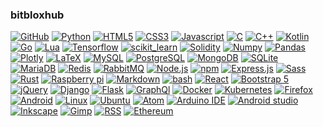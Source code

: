 ### bitbloxhub

[![GitHub](https://img.shields.io/badge/GitHub-100000?style=for-the-badge&logo=github&logoColor=white)](github.com/bitbloxhub)
[![Python](https://img.shields.io/badge/Python-3776AB?style=for-the-badge&logo=python&logoColor=white)](https://docs.python.org/3/reference/)
[![HTML5](https://img.shields.io/badge/HTML5-E34F26?style=for-the-badge&logo=html5&logoColor=white)](https://html.spec.whatwg.org/multipage/)
[![CSS3](https://img.shields.io/badge/CSS3-1572B6?style=for-the-badge&logo=css3&logoColor=white)](https://www.w3.org/Style/CSS/)
[![Javascript](https://img.shields.io/badge/JavaScript-323330?style=for-the-badge&logo=javascript&logoColor=F7DF1E)](https://www.ecma-international.org/publications-and-standards/standards/ecma-262/)
[![C](https://img.shields.io/badge/C-00599C?style=for-the-badge&logo=c&logoColor=white)](http://www.open-std.org/jtc1/sc22/wg14/www/docs/n2596.pdf)
[![C++](https://img.shields.io/badge/C%2B%2B-00599C?style=for-the-badge&logo=c%2B%2B&logoColor=white)](http://open-std.org/jtc1/sc22/wg21/docs/papers/2021/n4892.pdf)
[![Kotlin](https://img.shields.io/badge/Kotlin-0095D5?&style=for-the-badge&logo=kotlin&logoColor=white)](https://github.com/Kotlin/kotlin-spec)
[![Go](https://img.shields.io/badge/Go-00ADD8?style=for-the-badge&logo=go&logoColor=white)](https://golang.org/ref/spec)
[![Lua](https://img.shields.io/badge/Lua-2C2D72?style=for-the-badge&logo=lua&logoColor=white)](https://www.lua.org/manual/5.4/)
[![Tensorflow](https://img.shields.io/badge/TensorFlow-FF6F00?style=for-the-badge&logo=TensorFlow&logoColor=white)](https://www.tensorflow.org/api_docs/python/tf)
[![scikit_learn](https://img.shields.io/badge/scikit_learn-F7931E?style=for-the-badge&logo=scikit-learn&logoColor=white)](https://scikit-learn.org/stable/modules/classes.html)
[![Solidity](https://img.shields.io/badge/Solidity-e6e6e6?style=for-the-badge&logo=solidity&logoColor=black)](https://docs.soliditylang.org/en/v0.8.6/grammar.html)
[![Numpy](https://img.shields.io/badge/Numpy-777BB4?style=for-the-badge&logo=numpy&logoColor=white)](https://numpy.org/doc/stable/)
[![Pandas](https://img.shields.io/badge/Pandas-2C2D72?style=for-the-badge&logo=pandas&logoColor=white)](https://pandas.pydata.org/docs/reference/index.html#api)
[![Plotly](https://img.shields.io/badge/Plotly-239120?style=for-the-badge&logo=plotly&logoColor=white)](https://plotly.com/graphing-libraries/)
[![LaTeX](https://img.shields.io/badge/LaTeX-47A141?style=for-the-badge&logo=LaTeX&logoColor=white)](https://github.com/latex3/latex3)
[![MySQL](https://img.shields.io/badge/MySQL-00000F?style=for-the-badge&logo=mysql&logoColor=white)](https://dev.mysql.com/doc/refman/8.0/en/)
[![PostgreSQL](https://img.shields.io/badge/PostgreSQL-316192?style=for-the-badge&logo=postgresql&logoColor=white)](https://www.postgresql.org/files/documentation/pdf/13/postgresql-13-A4.pdf)
[![MongoDB](https://img.shields.io/badge/MongoDB-4EA94B?style=for-the-badge&logo=mongodb&logoColor=white)](https://docs.mongodb.com/manual/)
[![SQLite](https://img.shields.io/badge/SQLite-07405E?style=for-the-badge&logo=sqlite&logoColor=white)](https://sqlite.org/doclist.html)
[![MariaDB](https://img.shields.io/badge/MariaDB-003545?style=for-the-badge&logo=mariadb&logoColor=white)](https://mariadb.org/documentation/)
[![Redis](https://img.shields.io/badge/redis-%23DD0031.svg?&style=for-the-badge&logo=redis&logoColor=white)](https://redis.io/documentation)
[![RabbitMQ](https://img.shields.io/badge/rabbitmq-%23FF6600.svg?&style=for-the-badge&logo=rabbitmq&logoColor=white)](https://www.rabbitmq.com/documentation.html)
[![Node.js](https://img.shields.io/badge/Node.js-339933?style=for-the-badge&logo=nodedotjs&logoColor=white)](https://nodejs.org/dist/latest/docs/api/)
[![npm](https://img.shields.io/badge/npm-CB3837?style=for-the-badge&logo=npm&logoColor=white)](https://docs.npmjs.com/)
[![Express.js](https://img.shields.io/badge/Express.js-000000?style=for-the-badge&logo=express&logoColor=white)](https://expressjs.com/en/4x/api.html)
[![Sass](https://img.shields.io/badge/Sass-CC6699?style=for-the-badge&logo=sass&logoColor=white)](https://github.com/sass/sass-spec)
[![Rust](https://img.shields.io/badge/Rust-000000?style=for-the-badge&logo=rust&logoColor=white)](https://doc.rust-lang.org/book/)
[![Raspberry pi](https://img.shields.io/badge/RASPBERRY%20PI-C51A4A.svg?&style=for-the-badge&logo=raspberry%20pi&logoColor=white)](https://www.raspberrypi.org/products/raspberry-pi-3-model-b-plus/)
[![Markdown](https://img.shields.io/badge/Markdown-000000?style=for-the-badge&logo=markdown&logoColor=white)](https://daringfireball.net/projects/markdown/)
[![bash](https://img.shields.io/badge/Shell_Script-121011?style=for-the-badge&logo=gnu-bash&logoColor=white)](https://www.gnu.org/software/bash/)
[![React](https://img.shields.io/badge/React-20232A?style=for-the-badge&logo=react&logoColor=61DAFB)](https://reactjs.org/docs/react-api.html)
[![Bootstrap 5](https://img.shields.io/badge/Bootstrap-563D7C?style=for-the-badge&logo=bootstrap&logoColor=white)](https://getbootstrap.com/docs/5.0/getting-started/introduction/)
[![jQuery](https://img.shields.io/badge/jQuery-0769AD?style=for-the-badge&logo=jquery&logoColor=white)](https://api.jquery.com/e)
[![Django](https://img.shields.io/badge/Django-092E20?style=for-the-badge&logo=django&logoColor=white)](https://docs.djangoproject.com/en/3.2/)
[![Flask](https://img.shields.io/badge/Flask-000000?style=for-the-badge&logo=flask&logoColor=white)](https://flask.palletsprojects.com/en/2.0.x/api/)
[![GraphQl](https://img.shields.io/badge/GraphQl-E10098?style=for-the-badge&logo=graphql&logoColor=white)](https://spec.graphql.org/draft/)
[![Docker](https://img.shields.io/badge/Docker-2CA5E0?style=for-the-badge&logo=docker&logoColor=white)](https://docs.docker.com/reference/)
[![Kubernetes](https://img.shields.io/badge/kubernetes-326ce5.svg?&style=for-the-badge&logo=kubernetes&logoColor=white)](https://kubernetes.io/docs/home/)
[![Firefox](https://img.shields.io/badge/Firefox_Browser-FF7139?style=for-the-badge&logo=Firefox-Browser&logoColor=white)](https://www.mozilla.org/en-US/firefox/)
[![Android](https://img.shields.io/badge/Android-3DDC84?style=for-the-badge&logo=android&logoColor=white)](https://www.android.com/)
[![Linux](https://img.shields.io/badge/Linux-FCC624?style=for-the-badge&logo=linux&logoColor=black)](https://www.linux.org/)
[![Ubuntu](https://img.shields.io/badge/Ubuntu-E95420?style=for-the-badge&logo=ubuntu&logoColor=white)](https://ubuntu.com/)
[![Atom](https://img.shields.io/badge/Atom-66595C?style=for-the-badge&logo=Atom&logoColor=white)](https://atom.io)
[![Arduino IDE](https://img.shields.io/badge/Arduino_IDE-00979D?style=for-the-badge&logo=arduino&logoColor=white)](https://github.com/arduino/arduino-ide)
[![Android studio](https://img.shields.io/badge/Android_Studio-3DDC84?style=for-the-badge&logo=android-studio&logoColor=white)](https://developer.android.com/studio)
[![Inkscape](https://img.shields.io/badge/Inkscape-000000?style=for-the-badge&logo=Inkscape&logoColor=white)](https://inkscape.org/)
[![Gimp](https://img.shields.io/badge/gimp-5C5543?style=for-the-badge&logo=gimp&logoColor=white)](https://www.gimp.org/)
[![RSS](https://img.shields.io/badge/RSS-FFA500?style=for-the-badge&logo=rss&logoColor=white)](https://www.rssboard.org/rss-specification)
[![Ethereum](https://img.shields.io/badge/Ethereum-A6A9AA?style=for-the-badge&logo=ethereum&logoColor=white)](https://ethereum.org/en/)
